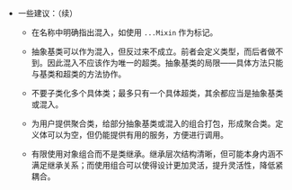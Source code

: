 - 一些建议：（续）

    - 在名称中明确指出混入，如使用 `...Mixin` 作为标记。

    - 抽象基类可以作为混入，但反过来不成立。前者会定义类型，而后者做不到。因此混入不应该作为唯一的超类。抽象基类的局限——具体方法只能与基类和超类的方法协作。

    - 不要子类化多个具体类；最多只有一个具体超类，其余都应当是抽象基类或混入。

    - 为用户提供聚合类，给部分抽象基类或混入的组合打包，形成聚合类。定义体可以为空，但仍能提供有用的服务，方便进行调用。

    - 有限使用对象组合而不是类继承。继承层次结构清晰，但可能本身内涵不满足继承关系；而使用组合可以使得设计更加灵活，提升灵活性，降低紧耦合。